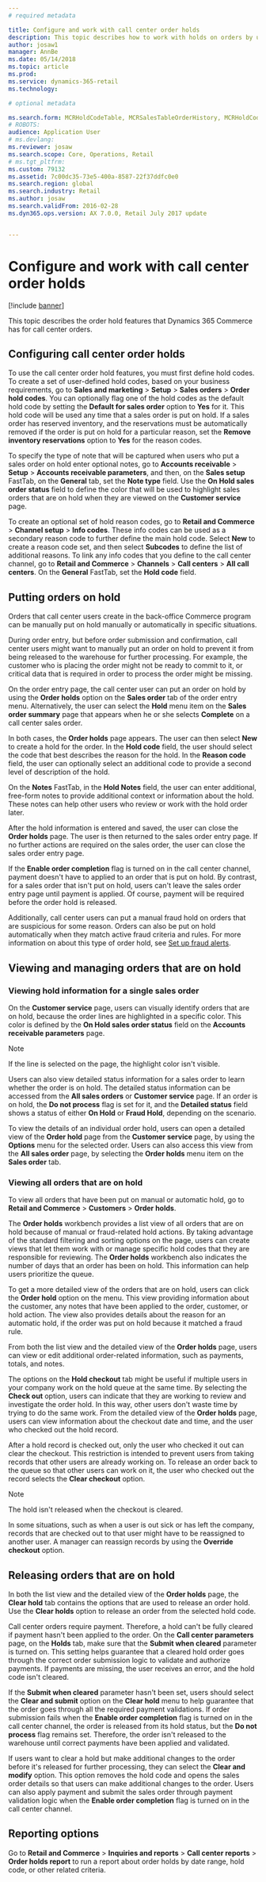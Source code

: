 ```yaml
---
# required metadata

title: Configure and work with call center order holds
description: This topic describes how to work with holds on orders by using Dynamics 365 Commerce.
author: josaw1
manager: AnnBe
ms.date: 05/14/2018
ms.topic: article
ms.prod: 
ms.service: dynamics-365-retail
ms.technology: 

# optional metadata

ms.search.form: MCRHoldCodeTable, MCRSalesTableOrderHistory, MCRHoldCodeTrans
# ROBOTS: 
audience: Application User
# ms.devlang: 
ms.reviewer: josaw
ms.search.scope: Core, Operations, Retail
# ms.tgt_pltfrm: 
ms.custom: 79132
ms.assetid: 7c00dc35-73e5-400a-8587-22f37ddfc0e0
ms.search.region: global
ms.search.industry: Retail
ms.author: josaw
ms.search.validFrom: 2016-02-28
ms.dyn365.ops.version: AX 7.0.0, Retail July 2017 update


---
```


# Configure and work with call center order holds

[!include [banner](includes/banner.md)]

This topic describes the order hold features that Dynamics 365 Commerce has for call center orders.

## Configuring call center order holds

To use the call center order hold features, you must first define hold codes. To create a set of user-defined hold codes, based on your business requirements, go to **Sales and marketing** \> **Setup** \> **Sales orders** \> **Order hold codes**. You can optionally flag one of the hold codes as the default hold code by setting the **Default for sales order** option to **Yes** for it. This hold code will be used any time that a sales order is put on hold. If a sales order has reserved inventory, and the reservations must be automatically removed if the order is put on hold for a particular reason, set the **Remove inventory reservations** option to **Yes** for the reason codes.

To specify the type of note that will be captured when users who put a sales order on hold enter optional notes, go to **Accounts receivable** \> **Setup** \> **Accounts receivable parameters**, and then, on the **Sales setup** FastTab, on the **General** tab, set the **Note type** field. Use the **On Hold sales order status** field to define the color that will be used to highlight sales orders that are on hold when they are viewed on the **Customer service** page.

To create an optional set of hold reason codes, go to **Retail and Commerce** \> **Channel setup** \> **Info codes**. These info codes can be used as a secondary reason code to further define the main hold code. Select **New** to create a reason code set, and then select **Subcodes** to define the list of additional reasons. To link any info codes that you define to the call center channel, go to **Retail and Commerce** \> **Channels** \> **Call centers** \> **All call centers**. On the **General** FastTab, set the **Hold code** field.

## Putting orders on hold

Orders that call center users create in the back-office Commerce program can be manually put on hold manually or automatically in specific situations.

During order entry, but before order submission and confirmation, call center users might want to manually put an order on hold to prevent it from being released to the warehouse for further processing. For example, the customer who is placing the order might not be ready to commit to it, or critical data that is required in order to process the order might be missing.

On the order entry page, the call center user can put an order on hold by using the **Order holds** option on the **Sales order** tab of the order entry menu. Alternatively, the user can select the **Hold** menu item on the **Sales order summary** page that appears when he or she selects **Complete** on a call center sales order.

In both cases, the **Order holds** page appears. The user can then select **New** to create a hold for the order. In the **Hold code** field, the user should select the code that best describes the reason for the hold. In the **Reason code** field, the user can optionally select an additional code to provide a second level of description of the hold.

On the **Notes** FastTab, in the **Hold Notes** field, the user can enter additional, free-form notes to provide additional context or information about the hold. These notes can help other users who review or work with the hold order later.

After the hold information is entered and saved, the user can close the **Order holds** page. The user is then returned to the sales order entry page. If no further actions are required on the sales order, the user can close the sales order entry page.

If the **Enable order completion** flag is turned on in the call center channel, payment doesn't have to applied to an order that is put on hold. By contrast, for a sales order that isn't put on hold, users can't leave the sales order entry page until payment is applied. Of course, payment will be required before the order hold is released.

Additionally, call center users can put a manual fraud hold on orders that are suspicious for some reason. Orders can also be put on hold automatically when they match active fraud criteria and rules. For more information on about this type of order hold, see [Set up fraud alerts](https://docs.microsoft.com/dynamics365/unified-operations/retail/set-up-fraud-alerts).

## Viewing and managing orders that are on hold

### Viewing hold information for a single sales order

On the **Customer service** page, users can visually identify orders that are on hold, because the order lines are highlighted in a specific color. This color is defined by the **On Hold sales order status** field on the **Accounts receivable parameters** page.

> [!NOTE]
> If the line is selected on the page, the highlight color isn't visible.

Users can also view detailed status information for a sales order to learn whether the order is on hold. The detailed status information can be accessed from the **All sales orders** or **Customer service** page. If an order is on hold, the **Do not process** flag is set for it, and the **Detailed status** field shows a status of either **On Hold** or **Fraud Hold**, depending on the scenario.

To view the details of an individual order hold, users can open a detailed view of the **Order hold** page from the **Customer service** page, by using the **Options** menu for the selected order. Users can also access this view from the **All sales order** page, by selecting the **Order holds** menu item on the **Sales order** tab.

### Viewing all orders that are on hold

To view all orders that have been put on manual or automatic hold, go to **Retail and Commerce** \> **Customers** \> **Order holds**.

The **Order holds** workbench provides a list view of all orders that are on hold because of manual or fraud-related hold actions. By taking advantage of the standard filtering and sorting options on the page, users can create views that let them work with or manage specific hold codes that they are responsible for reviewing. The **Order holds** workbench also indicates the number of days that an order has been on hold. This information can help users prioritize the queue.

To get a more detailed view of the orders that are on hold, users can click the **Order hold** option on the menu. This view providing information about the customer, any notes that have been applied to the order, customer, or hold action. The view also provides details about the reason for an automatic hold, if the order was put on hold because it matched a fraud rule.

From both the list view and the detailed view of the **Order holds** page, users can view or edit additional order-related information, such as payments, totals, and notes.

The options on the **Hold checkout** tab might be useful if multiple users in your company work on the hold queue at the same time. By selecting the **Check out** option, users can indicate that they are working to review and investigate the order hold. In this way, other users don't waste time by trying to do the same work. From the detailed view of the **Order holds** page, users can view information about the checkout date and time, and the user who checked out the hold record.

After a hold record is checked out, only the user who checked it out can clear the checkout. This restriction is intended to prevent users from taking records that other users are already working on. To release an order back to the queue so that other users can work on it, the user who checked out the record selects the **Clear checkout** option.

> [!NOTE]
> The hold isn't released when the checkout is cleared.

In some situations, such as when a user is out sick or has left the company, records that are checked out to that user might have to be reassigned to another user. A manager can reassign records by using the **Override checkout** option.

## Releasing orders that are on hold

In both the list view and the detailed view of the **Order holds** page, the **Clear hold** tab contains the options that are used to release an order hold. Use the **Clear holds** option to release an order from the selected hold code.

Call center orders require payment. Therefore, a hold can't be fully cleared if payment hasn't been applied to the order. On the **Call center parameters** page, on the **Holds** tab, make sure that the **Submit when cleared** parameter is turned on. This setting helps guarantee that a cleared hold order goes through the correct order submission logic to validate and authorize payments. If payments are missing, the user receives an error, and the hold code isn't cleared.

If the **Submit when cleared** parameter hasn't been set, users should select the **Clear and submit** option on the **Clear hold** menu to help guarantee that the order goes through all the required payment validations. If order submission fails when the **Enable order completion** flag is turned on in the call center channel, the order is released from its hold status, but the **Do not process** flag remains set. Therefore, the order isn't released to the warehouse until correct payments have been applied and validated.

If users want to clear a hold but make additional changes to the order before it's released for further processing, they can select the **Clear and modify** option. This option removes the hold code and opens the sales order details so that users can make additional changes to the order. Users can also apply payment and submit the sales order through payment validation logic when the **Enable order completion** flag is turned on in the call center channel.

## Reporting options

Go to **Retail and Commerce** \> **Inquiries and reports** \> **Call center reports** \> **Order holds report** to run a report about order holds by date range, hold code, or other related criteria.
